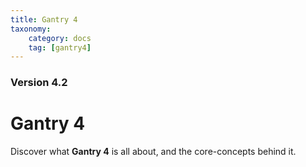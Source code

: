 ```yaml
---
title: Gantry 4
taxonomy:
    category: docs
    tag: [gantry4]
---
```


### Version 4.2

# Gantry 4

Discover what **Gantry 4** is all about, and the core-concepts behind it.

